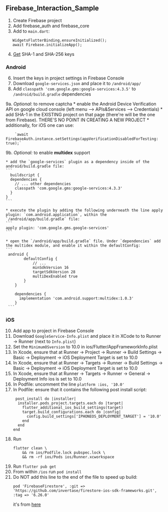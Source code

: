 ## Firebase_Interaction_Sample

1. Create Firebase project
2. Add firebase_auth and firebase_core
3. Add to `main.dart`:
```
   WidgetsFlutterBinding.ensureInitialized();
   await Firebase.initializeApp();
```
4. [Get](https://flutteragency.com/how-to-generate-sha-1-in-flutter/) SHA-1 and SHA-256 keys
 
### Android

6. Insert the keys in project settings in Firebase Console
7. Download `google-services.json` and place it to `/android/app/`
8. Add `classpath 'com.google.gms:google-services:4.3.5'` to `/android/build.gradle` dependencies

9a. *Optional*: to remove captcha
    * enable the Android Device Verification API on google cloud console (left menu --> APIs&Services --> Credentials)
    * add SHA-1 in the EXISTING project on that page (there're will be the one from Firebase). THERE'S NO POINT IN CREATING A NEW PROJECT
    * additionally, for iOS one can use: 
    
        `await FirebaseAuth.instance.setSettings(appVerificationDisabledForTesting: true);`
        
9b. *Optional:* to enable **multidex** support

    * add the `google-services` plugin as a dependency inside of the android/build.gradle file:
    ```
      buildscript {
      dependencies {
        // ... other dependencies
        classpath 'com.google.gms:google-services:4.3.3'
      }
    }
    ```
    
    * execute the plugin by adding the following underneath the line apply plugin: `com.android.application`, within the `/android/app/build.gradle` file:
    ```
    apply plugin: 'com.google.gms.google-services'
    ```
    
    * open the `/android/app/build.gradle` file. Under `dependencies` add the multidex module, and enable it within the defaultConfig:
    ```
     android {
            defaultConfig {
                // ...
                minSdkVersion 16
                targetSdkVersion 28
                multiDexEnabled true
            }
        }

        dependencies {
          implementation 'com.android.support:multidex:1.0.3'
        }
     ```

### iOS

10. Add app to project in Firebase Console
11. Download `GoogleService-Info.plist` and place it in XCode to to Runner -> Runner (next to `Info.plist`)
12. Set the `MinimumOSversion` to 10.0 in ios/Flutter/AppFrameworkInfo.plist
13. In Xcode, ensure that at Runner -> Project -> Runner -> Build Settings -> Basic -> Deployment -> iOS Deployment Target is set to 10.0
14. In Xcode, ensure that at Runner -> Targets -> Runner -> Build Settings -> Basic -> Deployment -> iOS Deployment Target is set to 10.0
15. In Xcode, ensure that at Runner -> Targets -> Runner -> General -> Deployment Info ios is set to 10.0
16. In Podfile: uncomment the line `platform :ios, '10.0'`
17. In Podfile: ensure that it contains the following post install script:
    ```
     post_install do |installer|
      installer.pods_project.targets.each do |target|
        flutter_additional_ios_build_settings(target)
        target.build_configurations.each do |config|
          config.build_settings['IPHONEOS_DEPLOYMENT_TARGET'] = '10.0'
        end
      end
    end
    ```
18. Run 
    ```
    flutter clean \
        && rm ios/Podfile.lock pubspec.lock \
        && rm -rf ios/Pods ios/Runner.xcworkspace
    ```
19. Run `flutter pub get`
20. From within `/ios` run `pod install`
21. Do NOT add this line to the end of the file to speed up build:
    ```
    pod 'FirebaseFirestore', :git => 'https://github.com/invertase/firestore-ios-sdk-frameworks.git', :tag => '6.26.0'
    ```
    it's from [here](https://firebase.flutter.dev/docs/overview#improve-ios-build-times)

